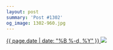 ```yaml
---
layout: post
summary: 'Post #1302'
og_image: 1302-960.jpg
---
```


<p>
 <time>
  <a href="/1302">
   {{ page.date | date: "%B %-d, %Y" }}
  </a>
 </time>
 <a href="/1302">
  <img sizes="(min-width: 700px) 50vw, calc(100vw - 2rem)" src="{{ site.assets_url }}/1302-480.jpg" srcset="{{ site.assets_url }}/1302-240.jpg 240w, {{ site.assets_url }}/1302-480.jpg 480w, {{ site.assets_url }}/1302-720.jpg 720w, {{ site.assets_url }}/1302-960.jpg 960w"/>
 </a>
</p>
